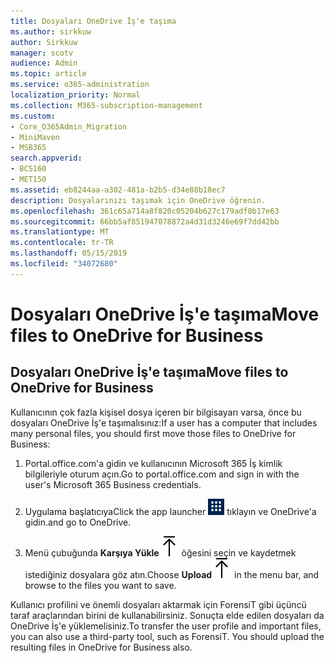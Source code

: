 ```yaml
---
title: Dosyaları OneDrive İş'e taşıma
ms.author: sirkkuw
author: Sirkkuw
manager: scotv
audience: Admin
ms.topic: article
ms.service: o365-administration
localization_priority: Normal
ms.collection: M365-subscription-management
ms.custom:
- Core_O365Admin_Migration
- MiniMaven
- MSB365
search.appverid:
- BCS160
- MET150
ms.assetid: eb8244aa-a302-481a-b2b5-d34e88b18ec7
description: Dosyalarınızı taşımak için OneDrive öğrenin.
ms.openlocfilehash: 361c65a714a8f820c05204b627c179adf8b17e63
ms.sourcegitcommit: 66bb5af851947078872a4d31d3246e69f7dd42bb
ms.translationtype: MT
ms.contentlocale: tr-TR
ms.lasthandoff: 05/15/2019
ms.locfileid: "34072680"
---
```

# <a name="move-files-to-onedrive-for-business"></a><span data-ttu-id="f4828-103">Dosyaları OneDrive İş'e taşıma</span><span class="sxs-lookup"><span data-stu-id="f4828-103">Move files to OneDrive for Business</span></span>

## <a name="move-files-to-onedrive-for-business"></a><span data-ttu-id="f4828-104">Dosyaları OneDrive İş'e taşıma</span><span class="sxs-lookup"><span data-stu-id="f4828-104">Move files to OneDrive for Business</span></span>

<span data-ttu-id="f4828-105">Kullanıcının çok fazla kişisel dosya içeren bir bilgisayarı varsa, önce bu dosyaları OneDrive İş'e taşımalısınız:</span><span class="sxs-lookup"><span data-stu-id="f4828-105">If a user has a computer that includes many personal files, you should first move those files to OneDrive for Business:</span></span>
  
1. <span data-ttu-id="f4828-106">Portal.office.com'a gidin ve kullanıcının Microsoft 365 İş kimlik bilgileriyle oturum açın.</span><span class="sxs-lookup"><span data-stu-id="f4828-106">Go to portal.office.com and sign in with the user's Microsoft 365 Business credentials.</span></span>
    
2. <span data-ttu-id="f4828-107">Uygulama başlatıcıya</span><span class="sxs-lookup"><span data-stu-id="f4828-107">Click the app launcher</span></span> ![The app launcher icon in Office 365](media/7502f4ec-3c9a-435d-a7b4-b9cda85189a7.png) <span data-ttu-id="f4828-109">tıklayın ve OneDrive'a gidin.</span><span class="sxs-lookup"><span data-stu-id="f4828-109">and go to OneDrive.</span></span> 
    
3. <span data-ttu-id="f4828-110">Menü çubuğunda **Karşıya Yükle**![Upload](media/d9b963b8-10af-42e2-953d-360301b83d3c.png) öğesini seçin ve kaydetmek istediğiniz dosyalara göz atın.</span><span class="sxs-lookup"><span data-stu-id="f4828-110">Choose **Upload**![Upload](media/d9b963b8-10af-42e2-953d-360301b83d3c.png) in the menu bar, and browse to the files you want to save.</span></span> 
    
<span data-ttu-id="f4828-p101">Kullanıcı profilini ve önemli dosyaları aktarmak için ForensiT gibi üçüncü taraf araçlarından birini de kullanabilirsiniz. Sonuçta elde edilen dosyaları da OneDrive İş'e yüklemelisiniz.</span><span class="sxs-lookup"><span data-stu-id="f4828-p101">To transfer the user profile and important files, you can also use a third-party tool, such as ForensiT. You should upload the resulting files in OneDrive for Business also.</span></span>
  
